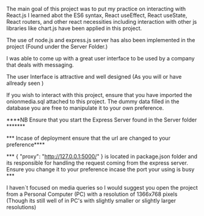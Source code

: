 The main goal of this project was to put my practice on interacting with React.js
I learned abot the ES6 syntax, React useEffect, React useState, React routers, and other react necessities including interaction with other js libraries like chart.js have been applied in this project.

The use of node.js and express.js server has also been implemented in the project (Found under the Server Folder.)


I was able to come up with a great user interface to be used by a company that deals with messaging.

The user Interface is attractive and well designed (As you will or have allready seen )

If you wish to interact with this project, ensure that you have imported the onionmedia.sql attached to this project. The dummy data filled in the database you are free to manipulate it to your own preference.

****NB Ensure that you start the Express Server found in the Server folder *******

*** Incase of deployment ensure that the url are changed to your preference****

*** { "proxy": "http://127.0.0.1:5000/" } is located in package.json folder and its responsible for handling the request coming from the express server. Ensure you change it to your preference incase the port your using is busy ***

I haven`t focused on media queries so I would suggest you open the project from a 
Personal Computer (PC) with a resolution of 1366x768 pixels (Though its still well of
in PC's with slightly smaller or slightly larger resolutions) 